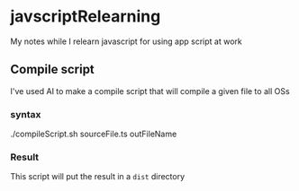 # javscriptRelearning
My notes while I relearn javascript for using app script at work

## Compile script

I've used AI to make a compile script that will compile a given file to all OSs

### syntax

./compileScript.sh sourceFile.ts outFileName

### Result 

This script will put the result in a `dist` directory
